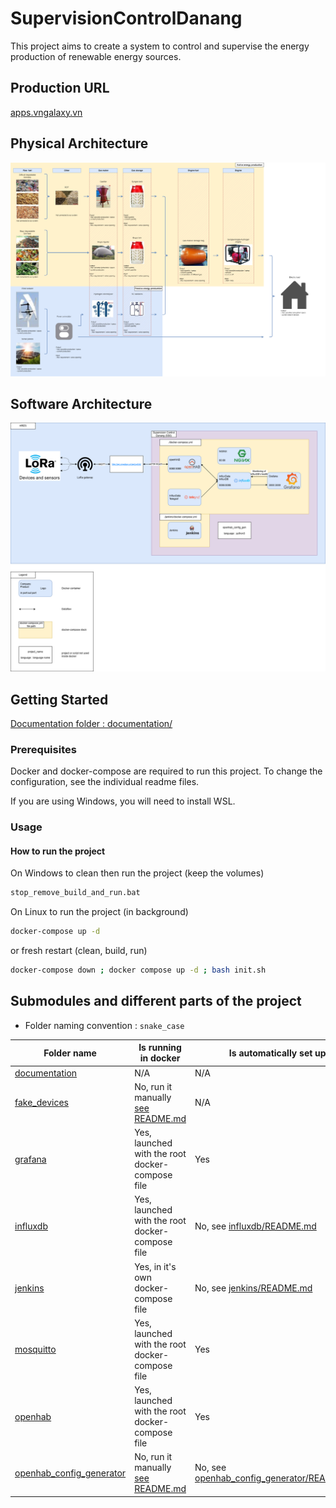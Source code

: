 # SupervisionControlDanang

This project aims to create a system to control and supervise the energy production of renewable energy sources.

## Production URL

[apps.vngalaxy.vn](https://apps.vngalaxy.vn)

## Physical Architecture

![Physical Architecture](./documentation/schemas/HRES%20schema.drawio.png)

## Software Architecture

![Software Architecture](./documentation/schemas/Software%20architecture.drawio.png)

## Getting Started

[Documentation folder : documentation/](./documentation)

### Prerequisites

Docker and docker-compose are required to run this project.
To change the configuration, see the individual readme files.

If you are using Windows, you will need to install WSL.

### Usage

#### How to run the project

On Windows to clean then run the project (keep the volumes)

```bash
stop_remove_build_and_run.bat
```

On Linux to run the project (in background)

```bash
docker-compose up -d
```

or fresh restart (clean, build, run)

```bash
docker-compose down ; docker compose up -d ; bash init.sh
```

## Submodules and different parts of the project

- Folder naming convention : `snake_case`

| Folder name                                            | Is running in docker                                                    | Is automatically set up                                                          |
|--------------------------------------------------------|-------------------------------------------------------------------------|----------------------------------------------------------------------------------|
| [documentation](./documentation)                       | N/A                                                                     | N/A                                                                              |
| [fake_devices](./fake_devices)                         | No, run it manually [see README.md](fake_devices/README.md)             | N/A                                                                              |
| [grafana](./grafana)                                   | Yes, launched with the root docker-compose file                         | Yes                                                                              |
| [influxdb](./influxdb)                                 | Yes, launched with the root docker-compose file                         | No, see [influxdb/README.md](influxdb/README.md)                                 |
| [jenkins](./jenkins)                                   | Yes, in it's own docker-compose file                                    | No, see [jenkins/README.md](jenkins/README.md)                                   |
| [mosquitto](./mosquitto)                               | Yes, launched with the root docker-compose file                         | Yes                                                                              |
| [openhab](./openhab)                                   | Yes, launched with the root docker-compose file                         | Yes                                                                              |
| [openhab_config_generator](./openhab_config_generator) | No, run it manually [see README.md](openhab_config_generator/README.md) | No, see [openhab_config_generator/README.md](openhab_config_generator/README.md) |
